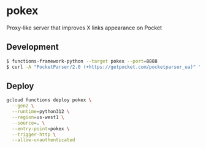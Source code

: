 # pokex
Proxy-like server that improves X links appearance on Pocket

## Development

```bash
$ functions-framework-python --target pokex --port=8888
$ curl -A "PocketParser/2.0 (+https://getpocket.com/pocketparser_ua)" "http://localhost:8888/?url=https%3A%2F%2Fx.com%2Fexample%2Fstatus%2F99999999"
```

## Deploy

```bash
gcloud functions deploy pokex \
  --gen2 \
  --runtime=python312 \
  --region=us-west1 \
  --source=. \
  --entry-point=pokex \
  --trigger-http \
  --allow-unauthenticated
```

